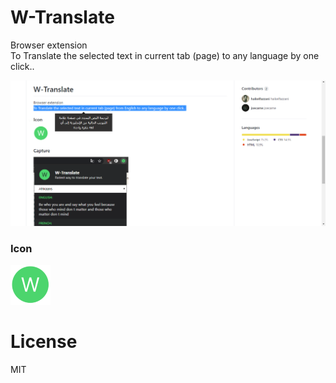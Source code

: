 # W-Translate

Browser extension  
To Translate the selected text in current tab (page) to any language by one click..

![Capture](assets/capture.png)

### Icon
![icon](icons/icon64.png)

# License
MIT
